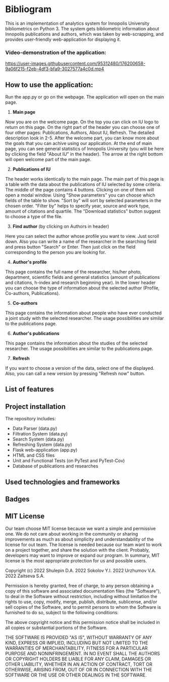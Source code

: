 # Bibliogram
This is an implementation of analytics system for Innopolis University bibliometrics on Python 3. The system gets bibliometric information about Innopolis publications and authors, which was taken by web-scrapping, and provides user-friendly web-application for displaying it.

### Video-demonstration of the application:

https://user-images.githubusercontent.com/95312480/176200658-9a06f215-f2eb-4df3-bfa9-3027577a4c0d.mp4

## How to use the application:
Run the app.py or go on the webpage. The application will open on the main page. 

1. **Main page**

Now you are on the welcome page. On the top you can click on IU logo to return on this page. On the right part of the header you can choose one of four other pages: Publications, Authors, About IU, Refresh. The detailed description look in 2-5.
After the welcome part, you can know more about the goals that you can achive using our application. 
At the end of main page, you can see general statistics of Innopolis University (you will be here by clicking the field "About IU" in the header).
The arrow at the right bottom will open welcome part of the main page.

2. **Publications of IU**

The header works identically to the main page. 
The main part of this page is a table with the data about the publications of IU selected by some criteria.
The middle of the page contains 4 buttons. Clicking on one of them will open a modal window. Using "Show parameters" you can choose which fields of the table to show. "Sort by" will sort by selected parameters in the chosen order. "Filter by" helps to specify year, source and work type, amount of citations and quartile. The "Download statistics" button suggest to choose a type of the file.

3. **Find author** (by clicking on Authors in header)

Here you can select the author whose profile you want to view. Just scroll down. Also you can write a name of the researcher in the searching field and press button "Search" or Enter. Then just click on the field corresponding to the person you are looking for.

4. **Author's profile**

This page contains the full name of the researcher, his/her photo, department, scientific fields and general statistics (amount of publications and citations, h-index and research beginning year).
In the lower header you can choose the type of information about the selected author (Profile, Co-authors, Publications).

5. **Co-authors**

This page contains the information about people who have ever conducted a joint study with the selected researcher. The usage possibilities are similar to the publications page. 

6. **Author's publications**

This page contains the information about the studies of the selected researcher. The usage possibilities are similar to the publications page. 

7. **Refresh**

If you want to choose a version of the data, select one of the displayed. Also, you can call a new version by pressing "Refresh now" button.

## List of features

## Project installation

The repository includes:

- Data Parser (data.py)
- Filtration System (data.py)
- Search System (data.py)
- Refreshing System (data.py)
- Flask web-application (app.py)
- HTML and CSS files
- Unit and Functional Tests (on PyTest and PyTest-Cov)
- Database of publications and researches

## Used technologies and frameworks

## Badges

## MIT License

Our team choose MIT license because we want a simple and permissive one. We do not care about working in the community or sharing improvements as much as about simplicity and understandability of the license for out team. The license is needed because our team want to work on a project together, and share the solution with the client. Probably, developers may want to improve or expand our program. In summary, MIT license is the most appropriate protection for us and possible users.

Copyright (c) 2022 Shulepin D.A.
              2022 Sokolov Y.I.
              2022 Urzhumov V.A.
              2022 Zaitseva S.A.

Permission is hereby granted, free of charge, to any person obtaining a copy
of this software and associated documentation files (the "Software"), to deal
in the Software without restriction, including without limitation the rights
to use, copy, modify, merge, publish, distribute, sublicense, and/or sell
copies of the Software, and to permit persons to whom the Software is
furnished to do so, subject to the following conditions:

The above copyright notice and this permission notice shall be included in all
copies or substantial portions of the Software.

THE SOFTWARE IS PROVIDED "AS IS", WITHOUT WARRANTY OF ANY KIND, EXPRESS OR
IMPLIED, INCLUDING BUT NOT LIMITED TO THE WARRANTIES OF MERCHANTABILITY,
FITNESS FOR A PARTICULAR PURPOSE AND NONINFRINGEMENT. IN NO EVENT SHALL THE
AUTHORS OR COPYRIGHT HOLDERS BE LIABLE FOR ANY CLAIM, DAMAGES OR OTHER
LIABILITY, WHETHER IN AN ACTION OF CONTRACT, TORT OR OTHERWISE, ARISING FROM,
OUT OF OR IN CONNECTION WITH THE SOFTWARE OR THE USE OR OTHER DEALINGS IN THE
SOFTWARE.
